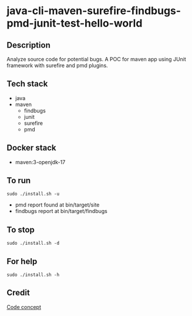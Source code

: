 # java-cli-maven-surefire-findbugs-pmd-junit-test-hello-world

## Description
Analyze source code for potential bugs.
A POC for maven app using JUnit
framework with surefire and pmd plugins.

## Tech stack
- java
- maven
	- findbugs
  - junit
  - surefire
  - pmd

## Docker stack
- maven:3-openjdk-17

## To run
`sudo ./install.sh -u`
- pmd report found at bin/target/site
- findbugs report at bin/target/findbugs

## To stop
`sudo ./install.sh -d`

## For help
`sudo ./install.sh -h`

## Credit
[Code concept](https://github.com/eugenp/tutorials/tree/master/maven-modules/maven-integration-test)
